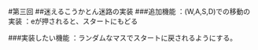 #第三回 
##迷えるこうかとん迷路の実装 
###追加機能 ：(W,A,S,D)での移動の実装 ：eが押されると、スタートにもどる

###実装したい機能 ：ランダムなマスでスタートに戻されるようにする。